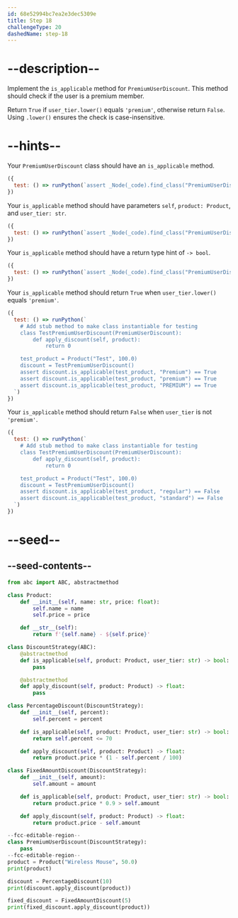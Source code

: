 ```yaml
---
id: 68e52994bc7ea2e3dec5309e
title: Step 18
challengeType: 20
dashedName: step-18
---
```


# --description--

Implement the `is_applicable` method for `PremiumUserDiscount`. This method should check if the user is a premium member.

Return `True` if `user_tier.lower()` equals `'premium'`, otherwise return `False`. Using `.lower()` ensures the check is case-insensitive.

# --hints--

Your `PremiumUserDiscount` class should have an `is_applicable` method.

```js
({
  test: () => runPython(`assert _Node(_code).find_class("PremiumUserDiscount").has_function("is_applicable")`)
})
```

Your `is_applicable` method should have parameters `self`, `product: Product`, and `user_tier: str`.

```js
({
  test: () => runPython(`assert _Node(_code).find_class("PremiumUserDiscount").find_function("is_applicable").has_args("self, product:Product, user_tier:str")`)
})
```

Your `is_applicable` method should have a return type hint of `-> bool`.

```js
({
  test: () => runPython(`assert _Node(_code).find_class("PremiumUserDiscount").find_function("is_applicable").has_returns("bool")`)
})
```

Your `is_applicable` method should return `True` when `user_tier.lower()` equals `'premium'`.

```js
({
  test: () => runPython(`
    # Add stub method to make class instantiable for testing
    class TestPremiumUserDiscount(PremiumUserDiscount):
        def apply_discount(self, product):
            return 0

    test_product = Product("Test", 100.0)
    discount = TestPremiumUserDiscount()
    assert discount.is_applicable(test_product, "Premium") == True
    assert discount.is_applicable(test_product, "premium") == True
    assert discount.is_applicable(test_product, "PREMIUM") == True
  `)
})
```

Your `is_applicable` method should return `False` when `user_tier` is not `'premium'`.

```js
({
  test: () => runPython(`
    # Add stub method to make class instantiable for testing
    class TestPremiumUserDiscount(PremiumUserDiscount):
        def apply_discount(self, product):
            return 0

    test_product = Product("Test", 100.0)
    discount = TestPremiumUserDiscount()
    assert discount.is_applicable(test_product, "regular") == False
    assert discount.is_applicable(test_product, "standard") == False
  `)
})
```

# --seed--

## --seed-contents--

```py
from abc import ABC, abstractmethod

class Product:
    def __init__(self, name: str, price: float):
        self.name = name
        self.price = price

    def __str__(self):
        return f'{self.name} - ${self.price}'

class DiscountStrategy(ABC):
    @abstractmethod
    def is_applicable(self, product: Product, user_tier: str) -> bool:
        pass

    @abstractmethod
    def apply_discount(self, product: Product) -> float:
        pass

class PercentageDiscount(DiscountStrategy):
    def __init__(self, percent):
        self.percent = percent

    def is_applicable(self, product: Product, user_tier: str) -> bool:
        return self.percent <= 70

    def apply_discount(self, product: Product) -> float:
        return product.price * (1 - self.percent / 100)

class FixedAmountDiscount(DiscountStrategy):
    def __init__(self, amount):
        self.amount = amount

    def is_applicable(self, product: Product, user_tier: str) -> bool:
        return product.price * 0.9 > self.amount

    def apply_discount(self, product: Product) -> float:
        return product.price - self.amount

--fcc-editable-region--
class PremiumUserDiscount(DiscountStrategy):
    pass
--fcc-editable-region--
product = Product("Wireless Mouse", 50.0)
print(product)

discount = PercentageDiscount(10)
print(discount.apply_discount(product))

fixed_discount = FixedAmountDiscount(5)
print(fixed_discount.apply_discount(product))
```
